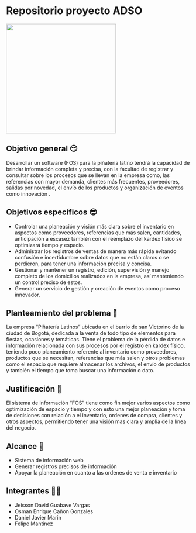 


# Repositorio proyecto ADSO

<p style = "aling-items:center;"><img width="300" src="https://github.com/senauti/project-gaes-2-fos/blob/main/LOGO/logo%20claro.jpeg?raw=true"><p/>

## Objetivo general 😏
Desarrollar un software  (FOS) para la piñateria latino tendrá la capacidad de brindar información completa y precisa, con la facultad de registrar y consultar sobre los procesos que se llevan en la empresa como, las referencias con mayor demanda, clientes más frecuentes, proveedores, salidas por novedad, el envío de los productos y organización de eventos como innovación .

## Objetivos específicos 😎
- Controlar una planeación y visión más clara sobre el inventario en aspectos como proveedores, referencias que más salen, cantidades, anticipación a escasez también con el reemplazo del kardex físico se optimizará tiempo y espacio. 
- Administrar los registros de ventas de manera más rápida evitando confusión e incertidumbre sobre datos que no están claros o se perdieron, para tener una información precisa y concisa. 
- Gestionar y mantener un registro, edición, supervisión y manejo completo de los domicilios realizados en la empresa, así manteniendo un control preciso de estos. 
- Generar un servicio de gestión y creación  de eventos como proceso innovador. 

## Planteamiento del problema 🤢

La empresa “Piñatería Latinos” ubicada en el barrio de san Victorino de la ciudad de Bogotá, dedicada a la venta de todo tipo de elementos para fiestas, ocasiones y temáticas. Tiene el problema de la pérdida de datos e información relacionada con sus procesos por el registro en kardex físico, teniendo poco planeamiento referente al inventario como proveedores, productos que se necesitan, referencias que más salen y otros problemas como el espacio que requiere almacenar los archivos, el envío de productos y también el tiempo que toma buscar una información o dato. 

## Justificación 👀

El sistema de información “FOS” tiene como fin mejor varios aspectos como optimización de espacio y tiempo y con esto una mejor planeación y toma de decisiones con relación a el inventario, ordenes de compra, clientes y otros aspectos, permitiendo tener una visión mas clara y amplia de la línea del negocio.

## Alcance 🤯
- Sistema de información web
- Generar registros precisos de información
- Apoyar la planeación en cuanto a las ordenes de venta e inventario


## Integrantes 🐱‍👤
- Jeisson David Guabave Vargas
- Osman Enrique Cañon Gonzales
- Daniel Javier Marin
- Felipe Mantinez 
  




